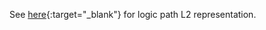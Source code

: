 See [here](https://cancerscreeningcds.github.io/CDC-Colorectal-Cancer-Screening-CDS-L2/pagecontent/Pathway){:target="_blank"} for logic path L2 representation. 